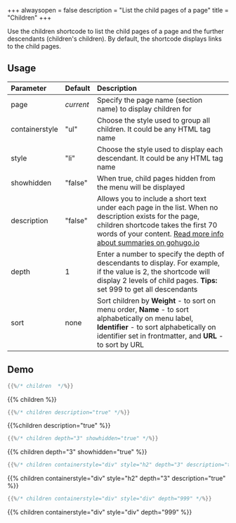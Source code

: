+++
alwaysopen = false
description = "List the child pages of a page"
title = "Children"
+++

Use the children shortcode to list the child pages of a page and the further descendants (children's children). By default, the shortcode displays links to the child pages.

## Usage

| Parameter | Default | Description |
|:--|:--|:--|
| page | _current_ | Specify the page name (section name) to display children for |
| containerstyle | "ul" | Choose the style used to group all children. It could be any HTML tag name |
| style | "li" | Choose the style used to display each descendant. It could be any HTML tag name |
| showhidden | "false" | When true, child pages hidden from the menu will be displayed |
| description  | "false" | Allows you to include a short text under each page in the list. When no description exists for the page, children shortcode takes the first 70 words of your content. [Read more info about summaries on gohugo.io](https://gohugo.io/content/summaries/) |
| depth | 1 | Enter a number to specify the depth of descendants to display. For example, if the value is 2, the shortcode will display 2 levels of child pages.  **Tips:** set 999 to get all descendants |
| sort | none | Sort children by **Weight** - to sort on menu order, **Name** - to sort alphabetically on menu label, **Identifier** - to sort alphabetically on identifier set in frontmatter, and **URL** - to sort by URL |

## Demo

````go
{{%/* children  */%}}
````

{{% children %}}

````go
{{%/* children description="true" */%}}
````

{{%children description="true" %}}

````go
{{%/* children depth="3" showhidden="true" */%}}
````

{{% children depth="3" showhidden="true" %}}

````go
{{%/* children containerstyle="div" style="h2" depth="3" description="true" */%}}
````

{{% children containerstyle="div" style="h2" depth="3" description="true" %}}

````go
{{%/* children containerstyle="div" style="div" depth="999" */%}}
````

{{% children containerstyle="div" style="div" depth="999" %}}

